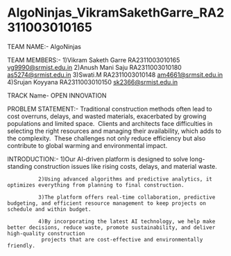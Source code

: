 # AlgoNinjas_VikramSakethGarre_RA2311003010165
TEAM NAME:- AlgoNinjas

TEAM MEMBERS:-
1)Vikram Saketh Garre
  RA2311003010165
  vg9990@srmist.edu.in
2)Anush Mani Saju
  RA2311003010180
  as5274@srmist.edu.in
3)Swati.M
  RA2311003010148
  am4661@srmsit.edu.in
4)Srujan Koyyana
  RA2311003010150
  sk2366@srmist.edu.in

TRACK Name- OPEN INNOVATION

PROBLEM STATEMENT:-
                Traditional construction methods often lead to cost overruns, delays, and wasted materials, exacerbated by growing populations and limited space. ​
                Clients and architects face difficulties in selecting the right resources and managing their availability, which adds to the complexity. ​
                These challenges not only reduce efficiency but also contribute to global warming and environmental impact.​


  INTRODUCTION:-
              1)Our AI-driven platform is designed to solve long-standing construction issues like rising costs, delays, and material waste.​

              2)Using advanced algorithms and predictive analytics, it optimizes everything from planning to final construction.​

              3)The platform offers real-time collaboration, predictive budgeting, and efficient resource management to keep projects on schedule and within budget.​

              4)By incorporating the latest AI technology, we help make better decisions, reduce waste, promote sustainability, and deliver high-quality construction 
               projects that are cost-effective and environmentally friendly.​
